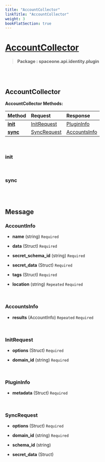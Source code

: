 ```yaml
---
title: "AccountCollector"
linkTitle: "AccountCollector"
weight: 3
bookFlatSection: true
---
```

# [AccountCollector](#AccountCollector)



>  **Package : spaceone.api.identity.plugin**

<br>
<br>

## AccountCollector





**AccountCollector Methods:**


| Method | Request | Response |
| :----- | :-------- | :-------- |
| [**init**](./AccountCollector#init) | [InitRequest](AccountCollector#initrequest) | [PluginInfo](AccountCollector#plugininfo) |
| [**sync**](./AccountCollector#sync) | [SyncRequest](AccountCollector#syncrequest) | [AccountsInfo](AccountCollector#accountsinfo) |



    
<br>

### init










    
<br>

### sync










    


<br>
<br>

## Message



### AccountInfo
* **name** (string)   `Required` 

    
* **data** (Struct)   `Required` 

    
* **secret_schema_id** (string)   `Required` 

    
* **secret_data** (Struct)   `Required` 

    
* **tags** (Struct)   `Required` 

    
* **location** (string)  `Repeated`    `Required` 

    <br>

### AccountsInfo
* **results** (AccountInfo)  `Repeated`    `Required` 

    <br>

### InitRequest
* **options** (Struct)   `Required` 

    
* **domain_id** (string)   `Required` 

    <br>

### PluginInfo
* **metadata** (Struct)   `Required` 

    <br>

### SyncRequest
* **options** (Struct)   `Required` 

    
* **domain_id** (string)   `Required` 

    
* **schema_id** (string)  

    
* **secret_data** (Struct)  

    <br>
